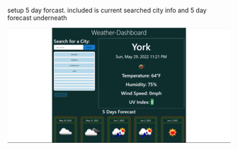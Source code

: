setup 5 day forcast. included is current searched city info and 5 day forecast underneath

![](weather.png)
